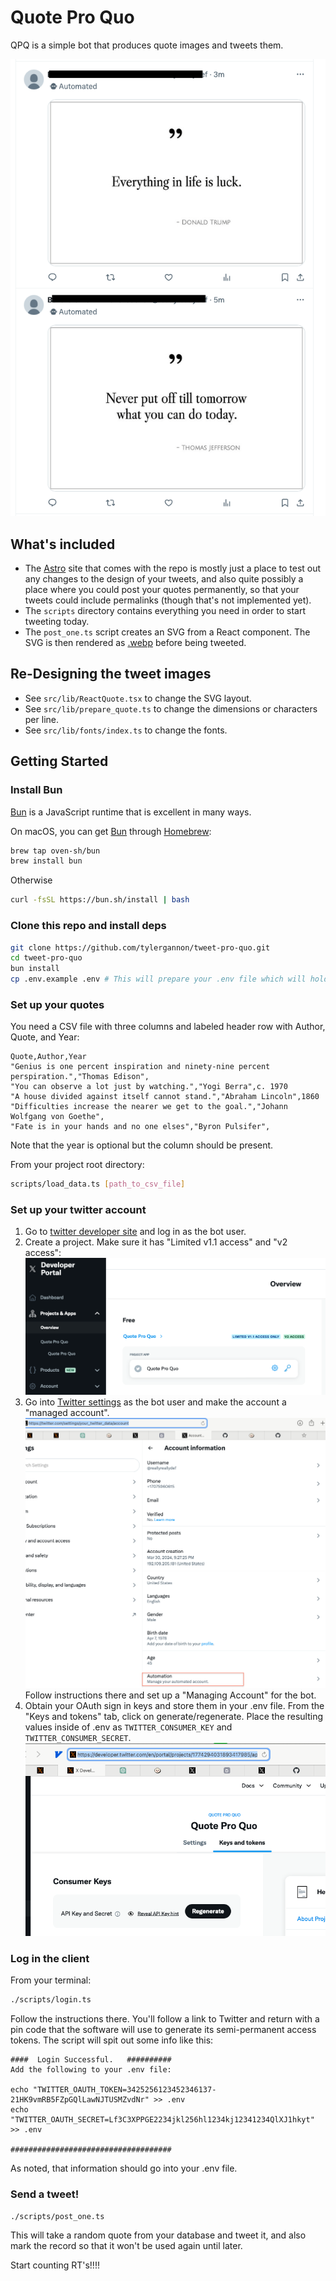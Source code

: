 # Quote Pro Quo

QPQ is a simple bot that produces quote images and tweets them.

![Quotes Screenshot](src/lib/images/quotes_screenshot.png)

## What's included

+ The [Astro](astro.build) site that comes with the repo is mostly just a place to
  test out any changes to the design of your tweets, and also quite possibly a place
  where you could post your quotes permanently, so that your tweets could include
  permalinks (though that's not implemented yet).
+ The `scripts` directory contains everything you need in order to start tweeting today.
+ The `post_one.ts` script creates an SVG from a React component.  The SVG is then rendered as
  [.webp](https://en.wikipedia.org/wiki/WebP) before being tweeted.

## Re-Designing the tweet images

+ See `src/lib/ReactQuote.tsx` to change the SVG layout.
+ See `src/lib/prepare_quote.ts` to change the dimensions or characters per line.
+ See `src/lib/fonts/index.ts` to change the fonts.

## Getting Started

### Install Bun

[Bun](https://bun.sh) is a JavaScript runtime that is excellent in many ways.

On macOS, you can get [Bun](https://github.com/oven-sh/homebrew-bun) through [Homebrew](http://brew.sh):

```bash
brew tap oven-sh/bun
brew install bun
```

Otherwise

```bash
curl -fsSL https://bun.sh/install | bash
```

### Clone this repo and install deps

```bash
git clone https://github.com/tylergannon/tweet-pro-quo.git
cd tweet-pro-quo
bun install
cp .env.example .env # This will prepare your .env file which will hold sign-in keys.
```

### Set up your quotes

You need a CSV file with three columns and labeled header row with Author, Quote, and Year:

```text
Quote,Author,Year
"Genius is one percent inspiration and ninety-nine percent perspiration.","Thomas Edison",
"You can observe a lot just by watching.","Yogi Berra",c. 1970
"A house divided against itself cannot stand.","Abraham Lincoln",1860
"Difficulties increase the nearer we get to the goal.","Johann Wolfgang von Goethe",
"Fate is in your hands and no one elses","Byron Pulsifer",
```

Note that the year is optional but the column should be present.

From your project root directory:

```bash
scripts/load_data.ts [path_to_csv_file]
```

### Set up your twitter account

1. Go to [twitter developer site](https://developer.twitter.com) and log in as the bot user.
2. Create a project.  Make sure it has "Limited v1.1 access" and "v2 access":
![Project View](src/lib/images/developer_portal.png)
3. Go into [Twitter settings](https://twitter.com/settings/your_twitter_data/account) as the bot user and make the account a "managed account".
![User Settings](src/lib/images/user_settings.png)
  Follow instructions there and set up a "Managing Account" for the bot.
4. Obtain your OAuth sign in keys and store them in your .env file.
   From the "Keys and tokens" tab, click on generate/regenerate.  Place the resulting values inside of .env
   as `TWITTER_CONSUMER_KEY` and `TWITTER_CONSUMER_SECRET`.
![Generate Keys](src/lib/images/keys.png)

### Log in the client

From your terminal:

```bash
./scripts/login.ts
```

Follow the instructions there.  You'll follow a link to Twitter and return with
a pin code that the software will use to generate its semi-permanent access tokens.
The script will spit out some info like this:

```text
####  Login Successful.   ##########
Add the following to your .env file:

echo "TWITTER_OAUTH_TOKEN=3425256123452346137-21HK9vmRB5FZpGQlLawNJTUSMZvdNr" >> .env
echo "TWITTER_OAUTH_SECRET=Lf3C3XPPGE2234jkl256hl1234kj12341234QlXJ1hkyt" >> .env

####################################

```

As noted, that information should go into your .env file.

### Send a tweet!

```bash
./scripts/post_one.ts
```

This will take a random quote from your database and tweet it,
and also mark the record so that it won't be used again until later.

Start counting RT's!!!!
